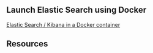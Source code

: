 
## Launch Elastic Search using Docker

[Elastic Search / Kibana in a Docker container](/doc/Elastic-Search-setup.md)


## Resources
